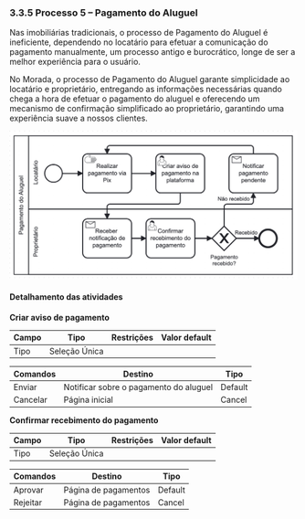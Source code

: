 ### 3.3.5 Processo 5 – Pagamento do Aluguel

Nas imobiliárias tradicionais, o processo de Pagamento do Aluguel é ineficiente, dependendo no locatário para efetuar a comunicação do pagamento manualmente, um processo antigo e burocrático, longe de ser a melhor experiência para o usuário. 

No Morada, o processo de Pagamento do Aluguel garante simplicidade ao locatário e proprietário, entregando as informações necessárias quando chega a hora de efetuar o pagamento do aluguel e oferecendo um mecanismo de confirmação simplificado ao proprietário, garantindo uma experiência suave a nossos clientes.

![Processo 5 - Pagamento do Aluguel](images/processo-5.png "Modelo BPMN do Processo 5.")


#### Detalhamento das atividades



**Criar aviso de pagamento**

| **Campo**       | **Tipo**         | **Restrições** | **Valor default** |
| ---             | ---              | ---            | ---               |
| Tipo | Seleção Única |                |                   |

| **Comandos**         |  **Destino**                   | **Tipo** |
| ---                  | ---                            | ---               |
| Enviar | Notificar sobre o pagamento do aluguel  | Default |
| Cancelar |  Página inicial                          |      Cancel             |


**Confirmar recebimento do pagamento**

| **Campo**       | **Tipo**         | **Restrições** | **Valor default** |
| ---             | ---              | ---            | ---               |
| Tipo | Seleção Única  |              |                   |

| **Comandos**         |  **Destino**                   | **Tipo**          |
| ---                  | ---                            | ---               |
| Aprovar | Página de pagamentos | Default |
| Rejeitar | Página de pagamentos |  Cancel                 |
